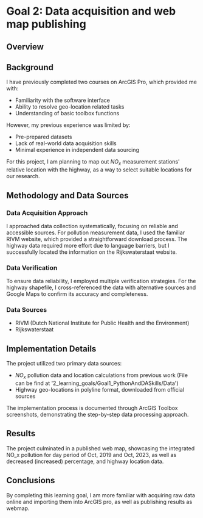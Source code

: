 # Goal 2: Data acquisition and web map publishing
## Overview
## Background
I have previously completed two courses on ArcGIS Pro, which provided me with:
- Familiarity with the software interface
- Ability to resolve geo-location related tasks
- Understanding of basic toolbox functions

However, my previous experience was limited by:
- Pre-prepared datasets
- Lack of real-world data acquisition skills
- Minimal experience in independent data sourcing

For this project, I am planning to map out $NO_x$ measurement stations' relative location with the highway, as a way to select suitable locations for our research.

## Methodology and Data Sources
### Data Acquisition Approach
I approached data collection systematically, focusing on reliable and accessible sources. For pollution measurement data, I used the familiar RIVM website, which provided a straightforward download process. The highway data required more effort due to language barriers, but I successfully located the information on the Rijkswaterstaat website.

### Data Verification
To ensure data reliability, I employed multiple verification strategies. For the highway shapefile, I cross-referenced the data with alternative sources and Google Maps to confirm its accuracy and completeness.

### Data Sources
- RIVM (Dutch National Institute for Public Health and the Environment)
- Rijkswaterstaat

## Implementation Details
The project utilized two primary data sources:
- $NO_x$ pollution data and location calculations from previous work (File can be find at '2_learning_goals/Goal1_PythonAndDASkills/Data')
- Highway geo-locations in polyline format, downloaded from official sources

The implementation process is documented through ArcGIS Toolbox screenshots, demonstrating the step-by-step data processing approach.

## Results
The project culminated in a published web map, showcasing the integrated NO_x pollution for day period of Oct, 2019 and Oct, 2023, as well as decreased (increased) percentage, and highway location data.

## Conclusions
By completing this learning goal, I am more familiar with acquiring raw data online and importing them into ArcGIS pro, as well as publishing results as webmap.
